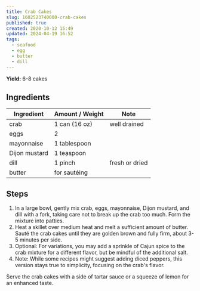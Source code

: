 ```yaml
---
title: Crab Cakes
slug: 1602523740000-crab-cakes
published: true
created: 2020-10-12 15:49
updated: 2024-04-19 16:52
tags:
  - seafood
  - egg
  - butter
  - dill
---
```


**Yield:** 6-8 cakes

## Ingredients

| Ingredient    | Amount / Weight | Note           |
| ------------- | --------------- | -------------- |
| crab          | 1 can (16 oz)   | well drained   |
| eggs          | 2               |                |
| mayonnaise    | 1 tablespoon    |                |
| Dijon mustard | 1 teaspoon      |                |
| dill          | 1 pinch         | fresh or dried |
| butter        | for sautéing    |                |

## Steps

1. In a large bowl, gently mix crab, eggs, mayonnaise, Dijon mustard, and dill with a fork, taking care not to break up the crab too much. Form the mixture into patties.
2. Heat a skillet over medium heat and melt a sufficient amount of butter. Sauté the crab cakes until they are golden brown and fully firm, about 3-5 minutes per side.
3. Optional: For variations, you may add a sprinkle of Cajun spice to the crab mixture for a different flavor, but be mindful of the additional salt.
4. Note: While some recipes might suggest adding diced peppers, this version stays true to simplicity, focusing on the crab's flavor.

Serve the crab cakes with a side of tartar sauce or a squeeze of lemon for an enhanced taste.
